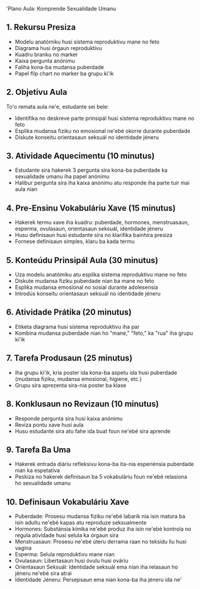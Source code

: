 'Plano Aula: Komprende Sexualidade Umanu

## 1. Rekursu Presiza

- Modelu anatómiku husi sistema reproduktivu mane no feto
- Diagrama husi órgaun reproduktivu
- Kuadru branku no marker
- Kaixa pergunta anónimu
- Faliha kona-ba mudansa puberdade
- Papel flip chart no marker ba grupu ki'ik

## 2. Objetivu Aula

To'o remata aula ne'e, estudante sei bele:
- Identifika no deskreve parte prinsipál husi sistema reproduktivu mane no feto
- Esplika mudansa fiziku no emosional ne'ebé okorre durante puberdade
- Diskute konseitu orientasaun seksuál no identidade jéneru

## 3. Atividade Aquecimentu (10 minutus)

- Estudante sira hakerek 3 pergunta sira kona-ba puberdade ka sexualidade umanu iha papel anónimu
- Halibur pergunta sira iha kaixa anónimu atu responde iha parte tuir mai aula nian

## 4. Pre-Ensinu Vokabuláriu Xave (15 minutus)

- Hakerek termu xave iha kuadru: puberdade, hormones, menstruasaun, esperma, ovulasaun, orientasaun seksuál, identidade jéneru
- Husu definisaun husi estudante sira no klarifika bainhira presiza
- Fornese definisaun simples, klaru ba kada termu

## 5. Konteúdu Prinsipál Aula (30 minutus)

- Uza modelu anatómiku atu esplika sistema reproduktivu mane no feto
- Diskute mudansa fiziku puberdade nian ba mane no feto
- Esplika mudansa emosional no sosial durante adolesensia
- Introdús konseitu orientasaun seksuál no identidade jéneru

## 6. Atividade Prátika (20 minutus)

- Etiketa diagrama husi sistema reproduktivu iha par
- Kombina mudansa puberdade nian ho "mane," "feto," ka "rua" iha grupu ki'ik

## 7. Tarefa Produsaun (25 minutus)

- Iha grupu ki'ik, kria poster ida kona-ba aspetu ida husi puberdade (mudansa fiziku, mudansa emosional, higiene, etc.)
- Grupu sira aprezenta sira-nia poster ba klase

## 8. Konklusaun no Revizaun (10 minutus)

- Responde pergunta sira husi kaixa anónimu
- Reviza pontu xave husi aula
- Husu estudante sira atu fahe ida buat foun ne'ebé sira aprende

## 9. Tarefa Ba Uma

- Hakerek entrada diáriu refleksivu kona-ba ita-nia esperiénsia puberdade nian ka espetativa
- Peskiza no hakerek definisaun ba 5 vokabuláriu foun ne'ebé relasiona ho sexualidade umanu

## 10. Definisaun Vokabuláriu Xave

- Puberdade: Prosesu mudansa fiziku ne'ebé labarik nia isin matura ba isin adultu ne'ebé kapas atu reproduze seksualmente
- Hormones: Substánsia kímika ne'ebé produz iha isin ne'ebé kontrola no regula atividade husi selula ka órgaun sira
- Menstruasaun: Prosesu ne'ebé úteru derrama raan no teksidu liu husi vagina
- Esperma: Selula reproduktivu mane nian
- Ovulasaun: Libertasaun husi óvulu husi ováriu
- Orientasaun Seksuál: Identidade seksuál ema nian iha relasaun ho jéneru ne'ebé sira atrai
- Identidade Jéneru: Persepsaun ema nian kona-ba iha jéneru ida ne'